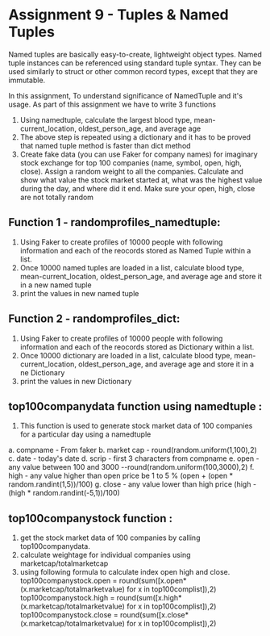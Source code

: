 # Assignment 9 - Tuples & Named Tuples

Named tuples are basically easy-to-create, lightweight object types. Named tuple instances can be referenced using 
standard tuple syntax. They can be used similarly to struct or other common record types, except that they are immutable.

In this assignment, To understand significance of NamedTuple and it's usage. As part of this assignment we have to write 3 functions
1. Using namedtuple, calculate the largest blood type, mean-current_location, oldest_person_age, and average age 
2. The above step is repeated using a dictionary and it has to be proved that named tuple method is faster than dict method
3. Create fake data (you can use Faker for company names) for imaginary stock exchange for top 100 companies (name, symbol, open, high, close). Assign a random weight to all the companies. Calculate and show what value the stock market started at, what was the highest value during the day, and where did it end. Make sure your open, high, close are not totally random



## Function 1 - randomprofiles_namedtuple: 

1. Using Faker to create profiles of 10000 people with following information and each of the reocords stored as Named Tuple within a list.
2. Once 10000 named tuples are loaded in a list, calculate blood type, mean-current_location, oldest_person_age, and average age and store it in a new named tuple	
3. print the values in new named tuple

## Function 2 - randomprofiles_dict: 

1. Using Faker to create profiles of 10000 people with following information and each of the reocords stored as Dictionary within a list.
2. Once 10000 dictionary are loaded in a list, calculate blood type, mean-current_location, oldest_person_age, and average age and store it in a ne Dictionary	
3. print the values in new Dictionary

## top100companydata function using namedtuple :

1. This function is used to generate stock market data of 100 companies for a particular day using a namedtuple

a. compname - From faker
b. market cap - round(random.uniform(1,100),2)
c. date - today's date
d. scrip - first 3 characters from compname
e. open - any value between 100 and 3000 --round(random.uniform(100,3000),2)
f. high - any value higher than open price be 1 to 5 % (open + (open * random.randint(1,5))/100)
g. close - any value lower than high price  (high - (high * random.randint(-5,1))/100)


## top100companystock function :

1. get the stock market data of 100 companies by calling top100companydata.
2. calculate weightage for individual companies using marketcap/totalmarketcap
3. using following formula to calculate index open high and close.
	top100companystock.open = round(sum([x.open*(x.marketcap/totalmarketvalue) for x in top100complist]),2)
	top100companystock.high = round(sum([x.high*(x.marketcap/totalmarketvalue) for x in top100complist]),2)
	top100companystock.close = round(sum([x.close*(x.marketcap/totalmarketvalue) for x in top100complist]),2)
